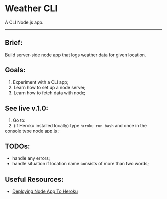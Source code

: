 # Weather CLI
A CLI Node.js app.
___

## Brief:
Build server-side node app that logs weather data for given location.

## Goals:
&nbsp;&nbsp; 1. Experiment with a CLI app;\
&nbsp;&nbsp; 2. Learn how to set up a node server;\
&nbsp;&nbsp; 3. Learn how to fetch data with node;

## See live v.1.0:
&nbsp;&nbsp; 1. Go to: \
&nbsp;&nbsp; 2. (if Heroku installed locally) type `heroku run bash` and once in the console type node app.js <city name>;


## TODOs:
* handle any errors;
* handle situation if location name consists of more than two words;

## Useful Resources:
* [Deploying Node App To Heroku](https://devcenter.heroku.com/articles/deploying-nodejs)
